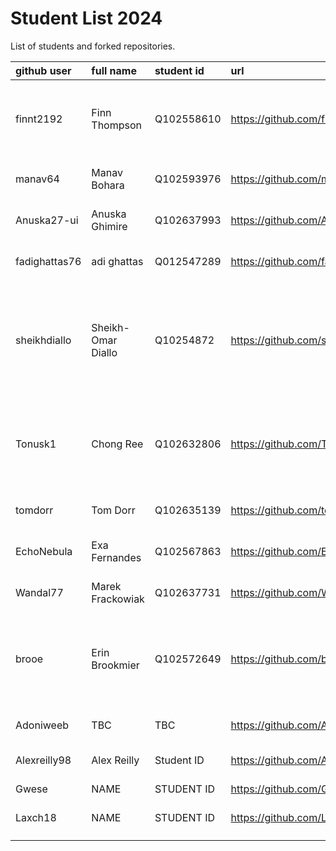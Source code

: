 # Student List 2024

List of students and forked repositories.

|github user| full name | student id | url| progress |
|:----------|:-----------|:-----------|:----|:----
| finnt2192| Finn Thompson |	Q102558610   |  https://github.com/finnt2192/COM304_FOUNDATION_1  | some prior experience , no notes 8/10 <br>nothing 19/11/2024   |
| manav64 | Manav Bohara | Q102593976   | https://github.com/manav64/COM304_FOUNDATION_1 |none 8/10 <br>nothing 19/11/2024    |
| Anuska27-ui| Anuska Ghimire |Q102637993   |https://github.com/Anuska27-ui/COM304_FOUNDATION_1 |none 8/10<br>nothing 19/11/2024    |
| fadighattas76| adi ghattas |	Q012547289   | https://github.com/fadighattas76/COM304_FOUNDATION_1  | none 8/10<br>nothing 19/11/2024   |
| sheikhdiallo   | Sheikh-Omar Diallo |	Q10254872   |  https://github.com/sheikhdiallo/COM304_FOUNDATION_1 | no prior experience, some notes 8/10<br>some notes sessions 1-4 - (look at formatting) 19/11/2024   |
| Tonusk1  | Chong Ree| Q102632806   | https://github.com/Tonusk1/COM304_FOUNDATION_1  | prior experience but no further notes 8/10<br>nothing 19/11/2024    |
| tomdorr  | Tom Dorr | 	Q102635139    | https://github.com/tomdorr/COM304_FOUNDATION_1 | none 8/10<br>nothing 19/11/2024   |
| EchoNebula  | Exa Fernandes |	Q102567863    | https://github.com/EchoNebula/COM304_FOUNDATION_1  |none 8/10<br>nothing 19/11/2024    |
| Wandal77  |  Marek Frackowiak | 	Q102637731    |https://github.com/Wandal77/COM304_FOUNDATION_1 | none 8/10<br>nothing 19/11/2024   |
| brooe   |Erin Brookmier    | Q102572649   | https://github.com/brooe/COM304  | some notes 8/10<br>good notes session 1 but nothing after 19/11/2024   |
| Adoniweeb    | TBC   | TBC   | https://github.com/Adoniweeb/COM304_FOUNDATION_1/tree/main  |  none 8/10<br>nothing 19/11/2024  |
| Alexreilly98    | Alex Reilly  | Student ID   |https://github.com/Alexreilly98/COM304_FOUNDATION_1   | nothing 19/11/2024   |
| Gwese    | NAME   | STUDENT ID   |https://github.com/Gwese/COM304_FOUNDATION_1   | nothing 19/11/2024   |
| Laxch18    | NAME   |STUDENT ID    | https://github.com/Laxch18/COM304_FOUNDATION_1  | nothing 19/11/2024   |
|   |    |    |   |    |
|   |    |    |   |    |

